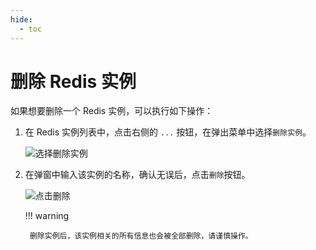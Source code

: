 ```yaml
---
hide:
  - toc
---
```


# 删除 Redis 实例

如果想要删除一个 Redis 实例，可以执行如下操作：

1. 在 Redis 实例列表中，点击右侧的 `...` 按钮，在弹出菜单中选择`删除实例`。

    ![选择删除实例](https://docs.daocloud.io/daocloud-docs-images/docs/middleware/redis/images/delete01.png)

2. 在弹窗中输入该实例的名称，确认无误后，点击`删除`按钮。

    ![点击删除](https://docs.daocloud.io/daocloud-docs-images/docs/middleware/redis/images/delete02.png)

    !!! warning

        删除实例后，该实例相关的所有信息也会被全部删除，请谨慎操作。
